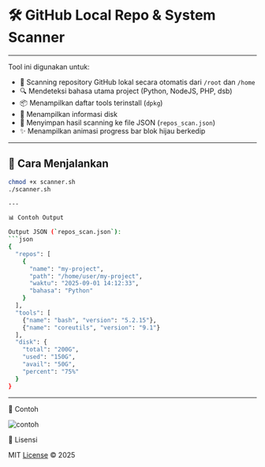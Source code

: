 # 🛠️ GitHub Local Repo & System Scanner

---

Tool ini digunakan untuk:
- 📂 Scanning repository GitHub lokal secara otomatis dari `/root` dan `/home`
- 🔍 Mendeteksi bahasa utama project (Python, NodeJS, PHP, dsb)
- 📦 Menampilkan daftar tools terinstall (`dpkg`)
- 💾 Menampilkan informasi disk
- 📑 Menyimpan hasil scanning ke file JSON (`repos_scan.json`)
- ✨ Menampilkan animasi progress bar blok hijau berkedip

---

## 🚀 Cara Menjalankan

```bash
chmod +x scanner.sh
./scanner.sh

---

📊 Contoh Output

Output JSON (`repos_scan.json`):
```json
{
  "repos": [
    {
      "name": "my-project",
      "path": "/home/user/my-project",
      "waktu": "2025-09-01 14:12:33",
      "bahasa": "Python"
    }
  ],
  "tools": [
    {"name": "bash", "version": "5.2.15"},
    {"name": "coreutils", "version": "9.1"}
  ],
  "disk": {
    "total": "200G",
    "used": "150G",
    "avail": "50G",
    "percent": "75%"
  }
}

```
---

📸 Contoh

![contoh](https://raw.githubusercontent.com/x866bash/CekLokal/main/assets/logo.png)

📜 Lisensi

MIT [License](https://github.com/x866bash/CekLokal?tab=MIT-1-ov-file) © 2025
